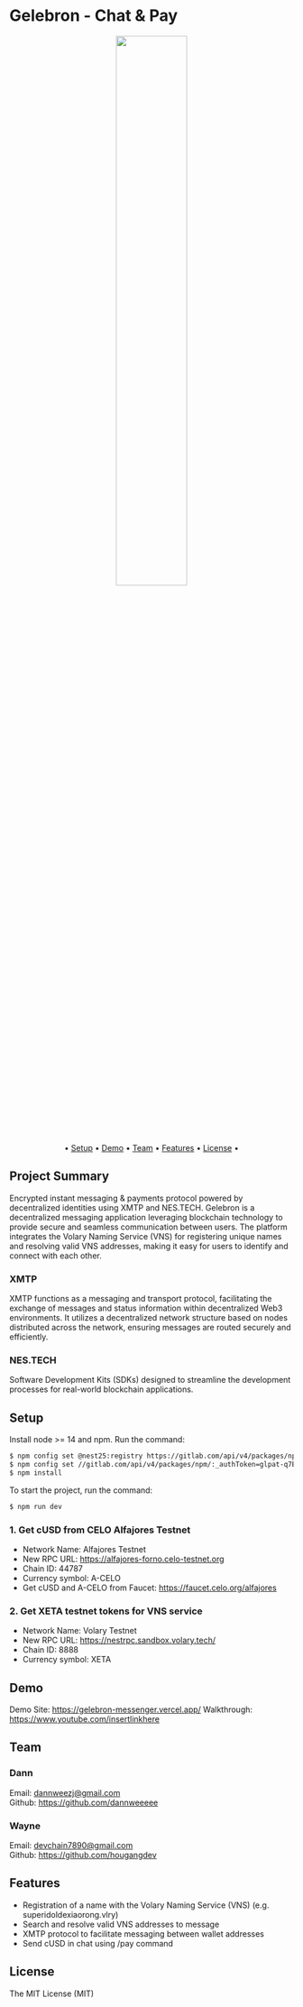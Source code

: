 # Gelebron - Chat & Pay

<div align="center">
<img 
  src="https://github.com/gelebron/gelebron/blob/82edc9b1a3c13930ee0be06bca143c82dcb5e6f6/public/assets/gelebron-rect.png" 
  style="width:50%; height:50%;"
/>
</div>

<p align="center">•
  <a href="#setup">Setup</a> •
  <a href="#demo">Demo</a> •
  <a href="#team">Team</a> •
  <a href="#features">Features</a> •
  <a href="#license">License</a> •
</p>

## Project Summary

Encrypted instant messaging & payments protocol powered by decentralized identities using XMTP and NES.TECH. Gelebron is a decentralized messaging application leveraging blockchain technology to provide secure and seamless communication between users. The platform integrates the Volary Naming Service (VNS) for registering unique names and resolving valid VNS addresses, making it easy for users to identify and connect with each other.

### XMTP

XMTP functions as a messaging and transport protocol, facilitating the exchange of messages and status information within decentralized Web3 environments. It utilizes a decentralized network structure based on nodes distributed across the network, ensuring messages are routed securely and efficiently.

### NES.TECH

Software Development Kits (SDKs) designed to streamline the development processes for real-world blockchain applications.

## Setup

Install node >= 14 and npm. Run the command:

```bash
$ npm config set @nest25:registry https://gitlab.com/api/v4/packages/npm/
$ npm config set //gitlab.com/api/v4/packages/npm/:_authToken=glpat-q7B7KpRiCQqugJVzG7vE
$ npm install

```

To start the project, run the command:

```bash
$ npm run dev
```

### 1. Get cUSD from CELO Alfajores Testnet

- Network Name: Alfajores Testnet
- New RPC URL: https://alfajores-forno.celo-testnet.org
- Chain ID: 44787
- Currency symbol: A-CELO
- Get cUSD and A-CELO from Faucet: https://faucet.celo.org/alfajores

### 2. Get XETA testnet tokens for VNS service

- Network Name: Volary Testnet
- New RPC URL: https://nestrpc.sandbox.volary.tech/
- Chain ID: 8888
- Currency symbol: XETA

## Demo
Demo Site: https://gelebron-messenger.vercel.app/
Walkthrough: https://www.youtube.com/insertlinkhere

## Team

### Dann

Email: dannweezj@gmail.com <br/>
Github: https://github.com/dannweeeee <br/>

### Wayne

Email: devchain7890@gmail.com <br/>
Github: https://github.com/hougangdev <br/>

## Features

- Registration of a name with the Volary Naming Service (VNS) (e.g. superidoldexiaorong.vlry)
- Search and resolve valid VNS addresses to message
- XMTP protocol to facilitate messaging between wallet addresses
- Send cUSD in chat using /pay command

## License

The MIT License (MIT)

